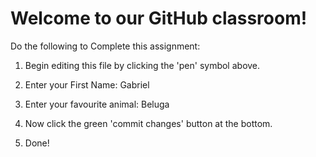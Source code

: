 # Welcome to our GitHub classroom!

Do the following to Complete this assignment:

1. Begin editing this file by clicking the 'pen' symbol above.

2. Enter your First Name: Gabriel

3. Enter your favourite animal: Beluga

4. Now click the green 'commit changes' button at the bottom.

5. Done!
